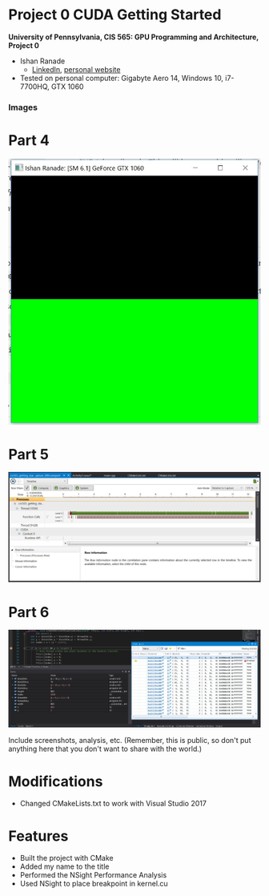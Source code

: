 Project 0 CUDA Getting Started
====================

**University of Pennsylvania, CIS 565: GPU Programming and Architecture, Project 0**

* Ishan Ranade
  * [LinkedIn](https://www.linkedin.com/in/ishan-ranade), [personal website](https://ishanranadeportfolio.weebly.com/)
* Tested on personal computer: Gigabyte Aero 14, Windows 10, i7-7700HQ, GTX 1060

### Images

# Part 4

![](images/Capture1.jpg)

# Part 5

![](images/Capture2.jpg)

# Part 6

![](images/Capture3.jpg)

Include screenshots, analysis, etc. (Remember, this is public, so don't put
anything here that you don't want to share with the world.)

# Modifications

- Changed CMakeLists.txt to work with Visual Studio 2017

# Features

- Built the project with CMake
- Added my name to the title
- Performed the NSight Performance Analysis
- Used NSight to place breakpoint in kernel.cu